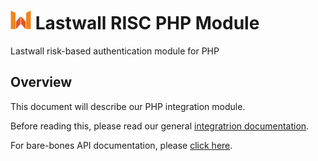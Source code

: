 # ![Lastwall Logo](logo.png) Lastwall RISC PHP Module

Lastwall risk-based authentication module for PHP

## Overview

This document will describe our PHP integration module.

Before reading this, please read our general [integratrion documentation](Integration.md).

For bare-bones API documentation, please [click here](API.md).
